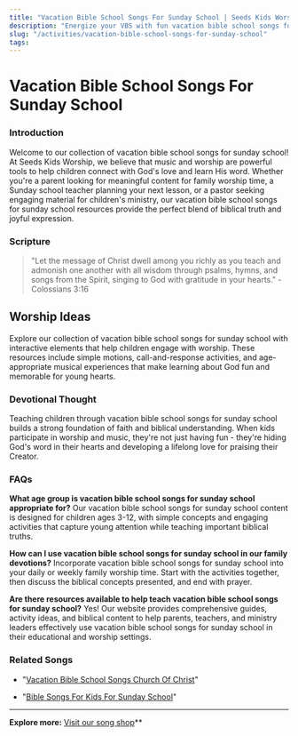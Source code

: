 ```yaml
---
title: "Vacation Bible School Songs For Sunday School | Seeds Kids Worship"
description: "Energize your VBS with fun vacation bible school songs for sunday school. Engaging worship music and activities for summer children's ministry."
slug: "/activities/vacation-bible-school-songs-for-sunday-school"
tags:
---
```


# Vacation Bible School Songs For Sunday School

### Introduction

Welcome to our collection of vacation bible school songs for sunday school! At Seeds Kids Worship, we believe that music and worship are powerful tools to help children connect with God's love and learn His word. Whether you're a parent looking for meaningful content for family worship time, a Sunday school teacher planning your next lesson, or a pastor seeking engaging material for children's ministry, our vacation bible school songs for sunday school resources provide the perfect blend of biblical truth and joyful expression.

### Scripture

> "Let the message of Christ dwell among you richly as you teach and admonish one another with all wisdom through psalms, hymns, and songs from the Spirit, singing to God with gratitude in your hearts." - Colossians 3:16

## Worship Ideas

Explore our collection of vacation bible school songs for sunday school with interactive elements that help children engage with worship. These resources include simple motions, call-and-response activities, and age-appropriate musical experiences that make learning about God fun and memorable for young hearts.

### Devotional Thought

Teaching children through vacation bible school songs for sunday school builds a strong foundation of faith and biblical understanding. When kids participate in worship and music, they're not just having fun - they're hiding God's word in their hearts and developing a lifelong love for praising their Creator.

### FAQs

**What age group is vacation bible school songs for sunday school appropriate for?**
Our vacation bible school songs for sunday school content is designed for children ages 3-12, with simple concepts and engaging activities that capture young attention while teaching important biblical truths.

**How can I use vacation bible school songs for sunday school in our family devotions?**
Incorporate vacation bible school songs for sunday school into your daily or weekly family worship time. Start with the activities together, then discuss the biblical concepts presented, and end with prayer.

**Are there resources available to help teach vacation bible school songs for sunday school?**
Yes! Our website provides comprehensive guides, activity ideas, and biblical content to help parents, teachers, and ministry leaders effectively use vacation bible school songs for sunday school in their educational and worship settings.

### Related Songs

- "[Vacation Bible School Songs Church Of Christ](/activities/vacation-bible-school-songs-church-of-christ/)"

- "[Bible Songs For Kids For Sunday School](/activities/bible-songs-for-kids-for-sunday-school/)"

---

**Explore more:** [Visit our song shop](https://seedskidsworship.com/shop)**

<!-- Schema Markup -->
<script type="application/ld+json">
{
  "@context": "https://schema.org",
  "@type": "MusicRecording",
  "name": "Vacation Bible School Songs For Sunday School",
  "byArtist": {
    "@type": "MusicGroup",
    "name": "Seeds Kids Worship"
  },
  "isFamilyFriendly": true,
  "url": "https://seedskidsworship.com/activities/vacation-bible-school-songs-for-sunday-school/"
}
</script>